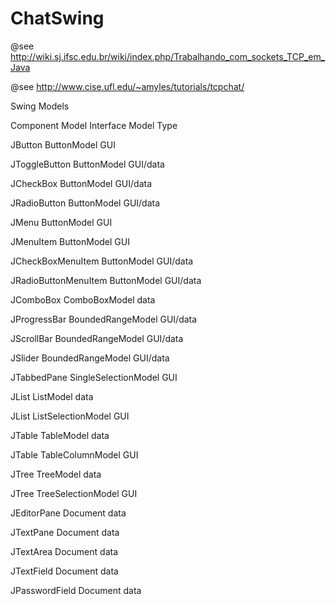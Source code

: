 # ChatSwing

@see http://wiki.sj.ifsc.edu.br/wiki/index.php/Trabalhando_com_sockets_TCP_em_Java

@see http://www.cise.ufl.edu/~amyles/tutorials/tcpchat/

Swing Models

Component 	Model Interface 	Model Type

JButton 	ButtonModel 	GUI

JToggleButton 	ButtonModel 	GUI/data

JCheckBox 	ButtonModel 	GUI/data

JRadioButton 	ButtonModel 	GUI/data

JMenu 	ButtonModel 	GUI

JMenuItem 	ButtonModel 	GUI

JCheckBoxMenuItem 	ButtonModel 	GUI/data

JRadioButtonMenuItem 	ButtonModel 	GUI/data

JComboBox 	ComboBoxModel 	data

JProgressBar 	BoundedRangeModel 	GUI/data

JScrollBar 	BoundedRangeModel 	GUI/data

JSlider 	BoundedRangeModel 	GUI/data

JTabbedPane 	SingleSelectionModel 	GUI

JList 	ListModel 	data

JList 	ListSelectionModel 	GUI

JTable 	TableModel 	data

JTable 	TableColumnModel 	GUI

JTree 	TreeModel 	data

JTree 	TreeSelectionModel 	GUI

JEditorPane 	Document 	data

JTextPane 	Document 	data

JTextArea 	Document 	data

JTextField 	Document 	data

JPasswordField 	Document 	data 
